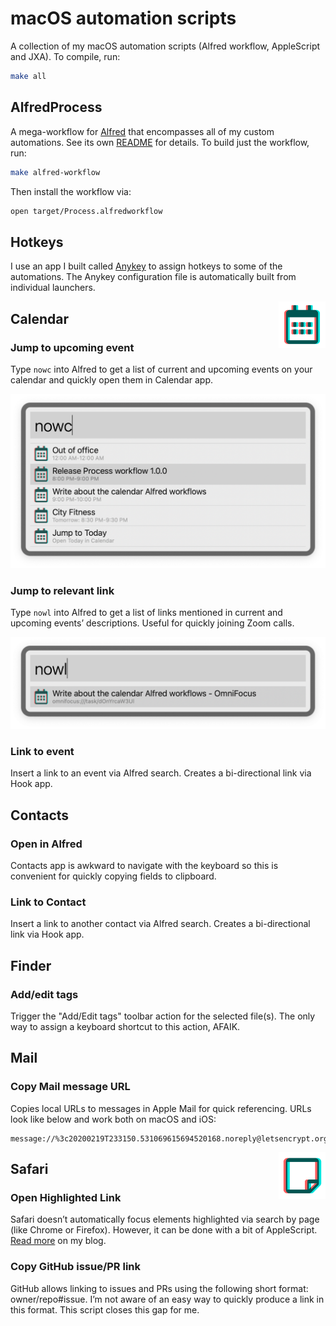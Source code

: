 # macOS automation scripts

A collection of my macOS automation scripts (Alfred workflow, AppleScript and JXA). To compile, run:

``` bash
make all
```

## AlfredProcess

A mega-workflow for [Alfred](https://www.alfredapp.com) that encompasses all of my custom automations. See its own [README](AlfredProcess/README.md) for details. To build just the workflow, run:

``` bash
make alfred-workflow
```

Then install the workflow via:

``` bash
open target/Process.alfredworkflow
```

<!-- End AlfredProcess -->

## Hotkeys

I use an app I built called [Anykey](https://github.com/temochka/Anykey) to assign hotkeys to some of the automations. The Anykey configuration file is automatically built from individual launchers.

<!-- End Hotkeys -->

<img src="AlfredProcess/assets/icons/calendar-alt.png" width="75" alt="Calendar Icon" title="Calendar" align="right" style="background-color: #fff;">

## Calendar

### Jump to upcoming event

Type `nowc` into Alfred to get a list of current and upcoming events on your calendar and quickly open them in Calendar app.

<img src="assets/screenshots/nowc.png" alt="Jump to event screenshot" width="600">

### Jump to relevant link

Type `nowl` into Alfred to get a list of links mentioned in current and upcoming events’ descriptions. Useful for quickly joining Zoom calls.

<img src="assets/screenshots/nowl.png" alt="Jump to event screenshot" width="600">

### Link to event

Insert a link to an event via Alfred search. Creates a bi-directional link via Hook app.

<!-- End Calendar -->

## Contacts

### Open in Alfred

Contacts app is awkward to navigate with the keyboard so this is convenient for quickly copying fields to clipboard.

### Link to Contact

Insert a link to another contact via Alfred search. Creates a bi-directional link via Hook app.

<!-- End Contacts -->

## Finder

### Add/edit tags

Trigger the "Add/Edit tags" toolbar action for the selected file(s). The only way to assign a keyboard shortcut to this action, AFAIK.

<!-- End Finder -->

## Mail

### Copy Mail message URL

Copies local URLs to messages in Apple Mail for quick referencing. URLs look like below and work both on macOS and iOS:

```
message://%3c20200219T233150.531069615694520168.noreply@letsencrypt.org%3e
```

<img src="AlfredProcess/assets/icons/sticky-note.png" width="75" alt="Sticky Note Icon" title="Notes icon" align="right" style="background-color: #fff;">

<!-- End Mail -->

## Safari

### Open Highlighted Link

Safari doesn’t automatically focus elements highlighted via search by page (like Chrome or Firefox). However, it can be done with a bit of AppleScript. [Read more](https://temochka.com/blog/posts/2018/12/18/navigating-the-web-safari.html) on my blog.

### Copy GitHub issue/PR link

GitHub allows linking to issues and PRs using the following short format: owner/repo#issue. I’m not aware of an easy way to quickly produce a link in this format. This script closes this gap for me.

<!-- End Safari -->
